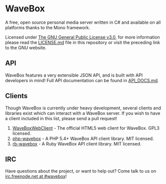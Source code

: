 WaveBox
=======

A free, open source personal media server written in C# and available on all platforms thanks to the Mono framework.

Licensed under [The GNU General Public License v3.0](https://www.gnu.org/licenses/gpl.html "Permalink to The GNU General Public License v3.0 - GNU Project"), for more information please read the [LICENSE.md](https://github.com/einsteinx2/WaveBox/blob/master/LICENSE.md) file in this repository or visit the preceding link to the GNU website.

API
---

WaveBox features a very extensible JSON API, and is built with API developers in mind!  Full API documentation can be found in [API_DOCS.md](https://github.com/einsteinx2/WaveBox/blob/master/API_DOCS.md).

Clients
-------

Though WaveBox is currently under heavy development, several clients and libraries exist which can interact with a WaveBox server. If you wish to have a client included in this list, please send a pull request!

1. [WaveBoxWebClient](https://github.com/einsteinx2/WaveBoxWebClient) - The official HTML5 web client for WaveBox.  GPL3 licensed.
2. [php-wavebox](https://github.com/mdlayher/php-wavebox) - A PHP 5.4+ WaveBox API client library. MIT licensed.
2. [rb-wavebox](https://github.com/mdlayher/rb-wavebox) - A Ruby WaveBox API client library. MIT licensed.

IRC
---

Have questions about the project, or want to help out?  Come talk to us on [irc.freenode.net at #wavebox](irc://irc.freenode.net/wavebox)!
